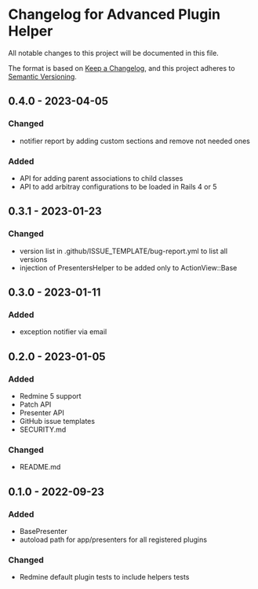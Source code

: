 # Changelog for Advanced Plugin Helper

All notable changes to this project will be documented in this file.

The format is based on [Keep a Changelog](https://keepachangelog.com/en/1.0.0/),
and this project adheres to [Semantic Versioning](https://semver.org/spec/v2.0.0.html).

## 0.4.0 - 2023-04-05

### Changed

* notifier report by adding custom sections and remove not needed ones

### Added

* API for adding parent associations to child classes
* API to add arbitray configurations to be loaded in Rails 4 or 5

## 0.3.1 - 2023-01-23

### Changed

* version list in .github/ISSUE_TEMPLATE/bug-report.yml to list all versions
* injection of PresentersHelper to be added only to ActionView::Base

## 0.3.0 - 2023-01-11

### Added

* exception notifier via email

## 0.2.0 - 2023-01-05

### Added

* Redmine 5 support
* Patch API
* Presenter API
* GitHub issue templates
* SECURITY.md

### Changed

* README.md

## 0.1.0 - 2022-09-23

### Added

* BasePresenter
* autoload path for app/presenters for all registered plugins

### Changed

* Redmine default plugin tests to include helpers tests

